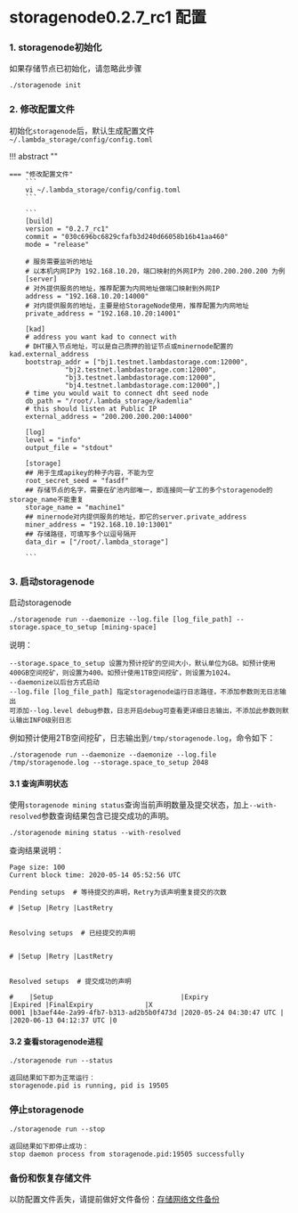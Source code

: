 # storagenode0.2.7_rc1 配置 

### 1. storagenode初始化

如果存储节点已初始化，请忽略此步骤

```
./storagenode init 
```

### 2. 修改配置文件
初始化`storagenode`后，默认生成配置文件`~/.lambda_storage/config/config.toml`

!!! abstract ""
    
    === "修改配置文件"  
        ```
        vi ~/.lambda_storage/config/config.toml
        ```
        
        ```
        [build]
        version = "0.2.7_rc1"
        commit = "030c696bc6829cfafb3d240d66058b16b41aa460"
        mode = "release"
        
        # 服务需要监听的地址
        # 以本机内网IP为 192.168.10.20，端口映射的外网IP为 200.200.200.200 为例
        [server]
        # 对外提供服务的地址，推荐配置为内网地址做端口映射到外网IP
        address = "192.168.10.20:14000"
        # 对内提供服务的地址，主要是给StorageNode使用，推荐配置为内网地址
        private_address = "192.168.10.20:14001"
        
        [kad]
        # address you want kad to connect with
        # DHT接入节点地址，可以是自己质押的验证节点或minernode配置的kad.external_address
        bootstrap_addr = ["bj1.testnet.lambdastorage.com:12000",
                  "bj2.testnet.lambdastorage.com:12000",
                  "bj3.testnet.lambdastorage.com:12000",
                  "bj4.testnet.lambdastorage.com:12000",]
        # time you would wait to connect dht seed node
        db_path = "/root/.lambda_storage/kademlia"
        # this should listen at Public IP
        external_address = "200.200.200.200:14000"
        
        [log]
        level = "info"
        output_file = "stdout"
        
        [storage]
        ## 用于生成apikey的种子内容，不能为空
        root_secret_seed = "fasdf"
        ## 存储节点的名字，需要在矿池内部唯一，即连接同一矿工的多个storagenode的storage_name不能重复
        storage_name = "machine1"
        ## minernode对内提供服务的地址，即它的server.private_address
        miner_address = "192.168.10.10:13001"
        ## 存储路径，可填写多个以逗号隔开
        data_dir = ["/root/.lambda_storage"]
        
        ```

### 3. 启动storagenode

启动storagenode
```
./storagenode run --daemonize --log.file [log_file_path] --storage.space_to_setup [mining-space]
```
说明：  
```
--storage.space_to_setup 设置为预计挖矿的空间大小，默认单位为GB。如预计使用400GB空间挖矿，则设置为400。如预计使用1TB空间挖矿，则设置为1024。
--daemonize以后台方式启动   
--log.file [log_file_path] 指定storagenode运行日志路径，不添加参数则无日志输出  
可添加--log.level debug参数，日志开启debug可查看更详细日志输出，不添加此参数则默认输出INFO级别日志 
```

例如预计使用2TB空间挖矿，日志输出到`/tmp/storagenode.log`，命令如下：
``` 
./storagenode run --daemonize --daemonize --log.file /tmp/storagenode.log --storage.space_to_setup 2048
```


#### 3.1 查询声明状态
使用`storagenode mining status`查询当前声明数量及提交状态，加上`--with-resolved`参数查询结果包含已提交成功的声明。
``` 
./storagenode mining status --with-resolved
```
查询结果说明：
```
Page size: 100
Current block time: 2020-05-14 05:52:56 UTC

Pending setups  # 等待提交的声明，Retry为该声明重复提交的次数

# |Setup |Retry |LastRetry


Resolving setups  # 已经提交的声明


# |Setup |Retry |LastRetry


Resolved setups  # 提交成功的声明

#    |Setup                                |Expiry                  |Expired |FinalExpiry             |X
0001 |b3aef44e-2a99-4fb7-b313-ad2b5b0f473d |2020-05-24 04:30:47 UTC |        |2020-06-13 04:12:37 UTC |0
```

#### 3.2 查看storagenode进程
```
./storagenode run --status
```
```
返回结果如下即为正常运行：
storagenode.pid is running, pid is 19505
```


### 停止storagenode

```
./storagenode run --stop
```
```
返回结果如下即停止成功：
stop daemon process from storagenode.pid:19505 successfully
```

### 备份和恢复存储文件
以防配置文件丢失，请提前做好文件备份：[存储网络文件备份](StorageFile-Backup.md)



